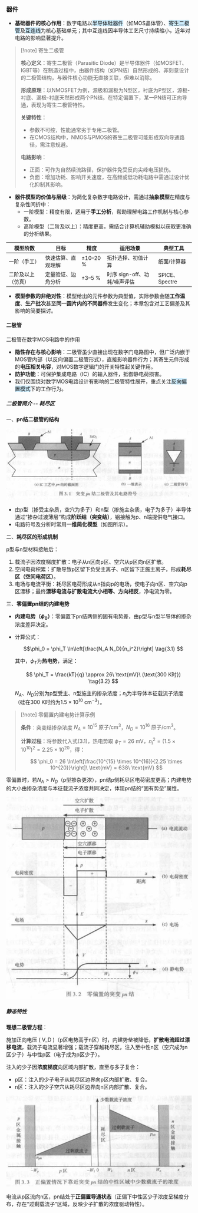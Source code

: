 ### 器件

- **基础器件的核心作用**：数字电路以<span style="background:rgba(163, 218, 252, 0.55)">半导体硅器件</span>（如MOS晶体管）、<span style="background:rgba(163, 218, 252, 0.55)">寄生二极管</span>及<span style="background:rgba(163, 218, 252, 0.55)">互连线</span>为核心基础单元；其中互连线因半导体工艺尺寸持续缩小，近年对电路的影响显著提升。

> [!note] 寄生二极管
>
> **核心定义**：寄生二极管（Parasitic Diode）是半导体器件（如MOSFET、IGBT等）在制造过程中，由器件结构（如PN结）自然形成的、非刻意设计的二极管结构，与器件核心功能无直接关联，但难以消除。
>
> **形成原理**：以NMOSFET为例，源极和漏极为N型区，衬底为P型区，源极-衬底、漏极-衬底天然形成两个PN结。在特定偏置下，某一PN结可正向导通，表现为寄生二极管特性。
>
> **关键特性**：
>
> - 参数不可控，性能通常劣于专用二极管。
> - 在CMOS结构中，NMOS与PMOS的寄生二极管可能形成双向导通路径，需注意规避。
>
> **电路影响**：
>
> - 正面：可作为自然续流路径，保护器件免受反向尖峰电压损伤。
> - 负面：增加功耗、影响开关速度，在高频或低功耗电路中需通过设计优化抑制其影响。

- **器件模型的价值与层级**：为简化复杂数字电路设计，需通过**抽象模型**在精度与复杂性间折中：
  - 一阶模型：精度有限，适用于**手工分析**，帮助理解电路工作机制与核心参数。
  - 高阶模型（二阶及以上）：精度更高，需结合计算机辅助模拟以获取更准确的分析结果。

| 模型阶数      | 目标        | 精度       | 适用场景                | 典型工具          |
| --------- | --------- | -------- | ------------------- | ------------- |
| 一阶（手工）    | 快速估算、直观理解 | ±10–20 % | 拓扑选择、初值计算           | 纸面/计算器        |
| 二阶及以上（仿真） | 定量验证、边角分析 | ±3–5 %   | 时序 sign-off、功耗/噪声评估 | SPICE、Spectre |

- **模型参数的非绝对性**：模型给出的元件参数为典型值，实际参数会随**工作温度**、**生产批次**甚至**同一圆片内的不同器件**发生变化；本章包含对工艺偏差及其影响的简要探讨。

#### 二极管

二极管在数字MOS电路中的作用

- **隐性存在与核心影响**：二极管虽少直接出现在数字门电路图中，但广泛内嵌于MOS管内部（以反向偏置二极管形式），直接影响器件行为；其寄生元件形成的**电压相关电容**，对MOS数字逻辑门的开关特性起关键作用。
- **防护功能**：可保护集成电路（IC）的输入器件，抵御静电荷损害。
- 我们仅围绕对数字MOS电路设计有影响的二极管特性展开，重点关注<span style="background:rgba(163, 218, 252, 0.55)">反向偏置模式</span>下的工作行为。


##### 二极管简介 -- 耗尽区

一、**pn结二极管的结构**

![alt text](image-1.png)

- 由p型（掺受主杂质，空穴为多子）和n型（掺施主杂质，电子为多子）半导体通过“掺杂过渡薄层”构成**阶跃结（突变结）**，铝接触为p、n端提供电气接口。
- 电路符号及分析时常用**一维简化模型**（如图所示）。

二、**耗尽区的形成机制**

p型与n型材料接触后：

1. 载流子因浓度梯度扩散：电子从n区向p区、空穴从p区向n区扩散。
2. 空间电荷积累：扩散导致p区留下负受主离子、n区留下正施主离子，形成**耗尽区（空间电荷区）**。
3. 电场与电流平衡：耗尽区电荷形成从n指向p的电场，使电子向n区、空穴向p区漂移；最终**漂移电流与扩散电流大小相等、方向相反**，净电流为零。

三、**零偏置pn结的内建电势**

- **内建电势（$\phi_0$）**：零偏置下pn结两侧的固有电势差，由p型与n型半导体的掺杂浓度差异决定。
- 计算公式：

   $$\phi_0 = \phi_T \ln\left[\frac{N_A N_D}{n_i^2}\right] \tag{3.1} $$

  其中，$\phi_T$为**热电势**，满足：

  $$ \phi_T = \frac{kT}{q} \approx 26\ \text{mV}\ (\text{300 K时}) \tag{3.2} $$

  $N_A$、$N_D$分别为p型受主、n型施主的掺杂浓度；$n_i$为半导体本征载流子浓度（硅在300 K时约为$1.5 \times 10^{10}\ \text{cm}^{-3}$）。

> [!note] 零偏置内建电势计算示例
>
> **条件**：突变结掺杂浓度 $N_A=10^{15}\ \text{原子/cm}^3$，$N_D=10^{16}\ \text{原子/cm}^3$。
>
> **计算过程**：将参数代入式$(3.1)$，热电势取 $\phi_T=26\ \text{mV}$，$n_i^2=(1.5 \times 10^{10})^2=2.25 \times 10^{20}$，得：
>
> $$
> \phi_0 = 26 \ln\left[\frac{10^{15} \times 10^{16}}{2.25 \times 10^{20}}\right]\ \text{mV} = 638\ \text{mV}
> $$

零偏置时，若$N_A > N_D$（p型掺杂更浓），pn结p侧耗尽区电荷密度更高；内建电势的大小由掺杂浓度与本征载流子浓度共同决定，体现pn结的“固有势垒”属性。

![alt text](image-2.png)

##### 静态特性

**理想二极管方程**：

施加正向电压 \( V_D \)（p区电势高于n区）时，内建势垒被降低，**扩散电流超过漂移电流**，载流子电流显著增强；载流子穿越耗尽区，注入至中性n区（空穴成为n区少子）与中性p区（电子成为p区少子）。

注入的少子因**浓度梯度**向区域内部扩散，直至与多子复合：

- p区：注入的少子电子从耗尽区边界向p区内部扩散、复合。
- n区：注入的少子空穴从耗尽区边界向n区内部扩散、复合。

![alt text](image-3.png)

电流从p区流向n区，pn结处于**正偏置导通状态**（正偏下中性区少子浓度呈梯度分布，存在“过剩载流子”区域，反映少子扩散的浓度驱动特性）。

